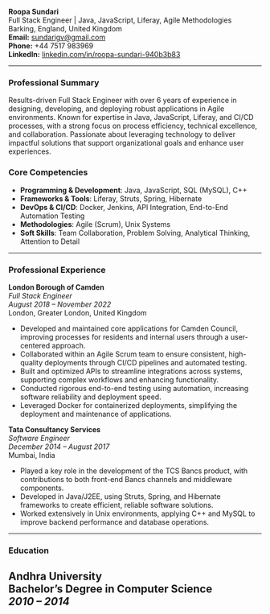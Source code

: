 **Roopa Sundari**  
Full Stack Engineer | Java, JavaScript, Liferay, Agile Methodologies  
Barking, England, United Kingdom  
**Email:** sundarigv@gmail.com  
**Phone:** +44 7517 983969  
**LinkedIn:** [linkedin.com/in/roopa-sundari-940b3b83](https://www.linkedin.com/in/roopa-sundari-940b3b83)  

---

### **Professional Summary**
Results-driven Full Stack Engineer with over 6 years of experience in designing, developing, and deploying robust applications in Agile environments. Known for expertise in Java, JavaScript, Liferay, and CI/CD processes, with a strong focus on process efficiency, technical excellence, and collaboration. Passionate about leveraging technology to deliver impactful solutions that support organizational goals and enhance user experiences.

### **Core Competencies**
- **Programming & Development**: Java, JavaScript, SQL (MySQL), C++
- **Frameworks & Tools**: Liferay, Struts, Spring, Hibernate
- **DevOps & CI/CD**: Docker, Jenkins, API Integration, End-to-End Automation Testing
- **Methodologies**: Agile (Scrum), Unix Systems
- **Soft Skills**: Team Collaboration, Problem Solving, Analytical Thinking, Attention to Detail

---

### **Professional Experience**

**London Borough of Camden**  
*Full Stack Engineer*  
*August 2018 – November 2022*  
London, Greater London, United Kingdom  

- Developed and maintained core applications for Camden Council, improving processes for residents and internal users through a user-centered approach.
- Collaborated within an Agile Scrum team to ensure consistent, high-quality deployments through CI/CD pipelines and automated testing.
- Built and optimized APIs to streamline integrations across systems, supporting complex workflows and enhancing functionality.
- Conducted rigorous end-to-end testing using automation, increasing software reliability and deployment speed.
- Leveraged Docker for containerized deployments, simplifying the deployment and maintenance of applications.

**Tata Consultancy Services**  
*Software Engineer*  
*December 2014 – August 2017*  
Mumbai, India  

- Played a key role in the development of the TCS Bancs product, with contributions to both front-end Bancs channels and middleware components.
- Developed in Java/J2EE, using Struts, Spring, and Hibernate frameworks to create efficient, reliable software solutions.
- Worked extensively in Unix environments, applying C++ and MySQL to improve backend performance and database operations.

---

### **Education**

**Andhra University**  
Bachelor’s Degree in Computer Science  
*2010 – 2014*
---

